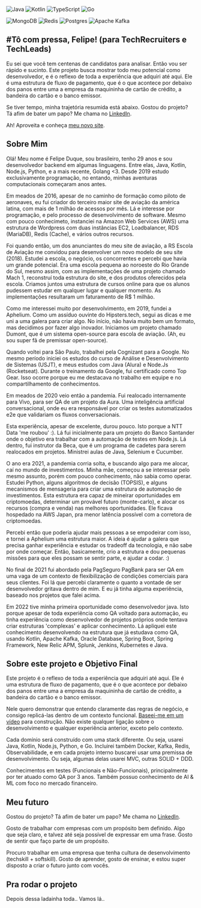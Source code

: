 
![Java](https://img.shields.io/badge/java-%23ED8B00.svg?style=for-the-badge&logo=java&logoColor=white)
![Kotlin](https://img.shields.io/badge/kotlin-%230095D5.svg?style=for-the-badge&logo=kotlin&logoColor=white)
![TypeScript](https://img.shields.io/badge/typescript-%23007ACC.svg?style=for-the-badge&logo=typescript&logoColor=white)
![Go](https://img.shields.io/badge/go-%2300ADD8.svg?style=for-the-badge&logo=go&logoColor=white)

![MongoDB](https://img.shields.io/badge/MongoDB-%234ea94b.svg?style=for-the-badge&logo=mongodb&logoColor=white)
![Redis](https://img.shields.io/badge/redis-%23DD0031.svg?style=for-the-badge&logo=redis&logoColor=white)
![Postgres](https://img.shields.io/badge/postgres-%23316192.svg?style=for-the-badge&logo=postgresql&logoColor=white)
![Apache Kafka](https://img.shields.io/badge/Apache%20Kafka-000?style=for-the-badge&logo=apachekafka)

## #Tô com pressa, Felipe! (para TechRecruiters e TechLeads)
Eu sei que você tem centenas de candidatos para analisar. Então vou ser rápido e sucinto. Este projeto busca mostrar todo meu potencial como desenvolvedor, e é o reflexo de toda a experiência que adquiri até aqui. Ele é uma estrutura de fluxo de pagamento, que é o que acontece por debaixo dos panos entre uma a empresa da maquininha de cartão de crédito, a bandeira do cartão e o banco emissor. 

Se tiver tempo, minha trajetória resumida está abaixo. Gostou do projeto? Tá afim de bater um papo? Me chama no [LinkedIn](https://www.linkedin.com/in/duquedotdev/). 

Ah! Aproveita e conheça [meu novo site](https://duque.dev).

## Sobre Mim

Olá! Meu nome é Felipe Duque, sou brasileiro, tenho 29 anos e sou desenvolvedor backend em algumas linguagens. Entre elas, Java, Kotlin, Node.js, Python, e a mais recente, Golang <3. Desde 2019 estudo exclusivamente programação, no entando, minhas aventuras computacionais começaram anos antes.

Em meados de 2016, apesar de no caminho de formação como piloto de aeronaves, eu fui criador do terceiro maior site de aviação da américa latina, com mais de 1 milhão de acessos por mês. Lá e interesse por programação, e pelo processo de desenvolvimento de software. Mesmo com pouco conhecimeto, instanciei na Amazon Web Services (AWS) uma estrutura de Wordpress com duas instâncias EC2, Loadbalancer, RDS (MariaDB), Redis (Cache), e vários outros recursos. 

Foi quando então, um dos anunciantes do meu site de aviação, a RS Escola de Aviação me convidou para desenvolver um novo modelo de seu site (2018). Estudei a escola, o negócio, os concorrentes e percebi que havia um grande potencial. Era uma escola pequena ao noroeste do Rio Grande do Sul, mesmo assim, com as implementações de uma projeto chamado Mach 1, reconstruí toda estrutura do site, e dos produtos oferecidos pela escola. Criamos juntos uma estrutura de cursos online para que os alunos pudessem estudar em qualquer lugar e qualquer momento. As implementações resultaram um faturamento de R$ 1 milhão.

Como me interessei muito por desenvolvimento, em 2019, fundei a Aphelium. Como um assíduo ouvinte do Hipsters.tech, segui as dicas e me uni a uma galera para criar algo. No início, não havia muito bem um formato, mas decidimos por fazer algo inovador. Iniciamos um projeto chamado Dumont, que é um sistema open-source para escola de aviação. (Ah, eu sou super fã de premissar open-source).

Quando voltei para São Paulo, trabalhei pela Cognizant para a Google. No mesmo período iniciei os estudos do curso de Análise e Desenvolvimento de Sistemas (USJT), e meus estudos com Java (Alura) e Node.Js (Rocketseat). Durante o treinamento da Google, fui certificado como Top Gear. Isso ocorre porque eu me destacava no trabalho em equipe e no compartilhamento de conhecimentos.

Em meados de 2020 veio então a pandemia. Fui realocado internamente para Vivo, para ser QA de um projeto da Aura. Uma inteligência artificial conversacional, onde eu era responsável por criar os testes automatizados e2e que validariam os fluxos conversacionais.

Esta experiência, apesar de excelente, durou pouco. Isto porque a NTT Data 'me roubou' :). Lá fui inicialmente para um projeto do Banco Santander onde o objetivo era trabalhar com a automação de testes em Node.js. Lá dentro, fui instrutor da Beca, que é um programa de cadetes para serem realocados em projetos. Ministrei aulas de Java, Selenium e Cucumber.

O ano era 2021, a pandemia corria solta, e buscando algo para me alocar, caí no mundo de investimentos. Minha mãe, começou a se interessar pelo mesmo assunto, porém com pouco conhecimento, não sabia como operar. Estudei Python, alguns algoritmos de decisão (TOPSIS), e alguns mecanismos de mensageria para criar uma estrutura de automação de investimentos. Esta estrutura era capaz de mineirar oportunidades em criptomoedas, determinar um provável futuro (monte-carlo), e alocar os recursos (compra e venda) nas melhores oportunidades. Ele ficava hospedado na AWS Japan, pra menor latência possível com a corretora de criptomoedas. 

Percebi então que poderia ajudar mais pessoas a se empodeirar com isso, e tornei a Aphelium uma estrutura maior. A ideia é ajudar a galera que precisa ganhar experiência e estudar os tradeoff da tecnologia, e não sabe por onde começar. Então, basicamente, crio a estrutura e dou pequenas missões para que eles possam se sentir parte, e ajudar a codar. :)

No final de 2021 fui abordado pela PagSeguro PagBank para ser QA em uma vaga de um contexto de flexibilização de condições comerciais para seus clientes. Foi lá que percebi claramente o quanto a vontade de ser desenvolvedor gritava dentro de mim. E eu já tinha alguma experiência, baseado nos projetos que falei acima. 

Em 2022 tive minha primeira oportunidade como desenvolvedor java. Isto porque apesar de toda experiência como QA voltado para automação, eu tinha experiência como desenvolvedor de projetos próprios onde tentava criar estruturas 'complexas' e aplicar conhecimento. Lá apliquei este conhecimento desenvolvendo na estrutura que já estudava como QA, usando Kotlin, Apache Kafka, Oracle Database, Spring Boot, Spring Framework, New Relic APM, Splunk, Jenkins, Kubernetes e Java.



## Sobre este projeto e Objetivo Final
Este projeto é o reflexo de toda a experiência que adquiri até aqui. Ele é uma estrutura de fluxo de pagamento, que é o que acontece por debaixo dos panos entre uma a empresa da maquininha de cartão de crédito, a bandeira do cartão e o banco emissor.

Nele quero demonstrar que entendo claramente das regras de negócio, e consigo replicá-las dentro de um contexto funcional. [Baseei-me em um vídeo](https://www.youtube.com/watch?v=YbhNGE2JRZg) para construção. Não existe qualquer ligação sobre o desenvolvimento e qualquer experiência anterior, exceto pelo contexto.

Cada domínio será construído com uma stack diferente. Ou seja, usarei Java, Kotlin, Node.js, Python, e Go. Incluirei também Docker, Kafka, Redis, Observabilidade, e em cada projeto interno buscarei usar uma premissa de desenvolvimento. Ou seja, algumas delas usarei MVC, outras SOLID + DDD.

Conhecimentos em testes (Funcionais e Não-Funcionais), principalmente por ter atuado como QA por 3 anos. Também possuo conhecimento de AI & ML com foco no mercado financeiro.


## Meu futuro

Gostou do projeto? Tá afim de bater um papo? Me chama no [LinkedIn](https://www.linkedin.com/in/duquedotdev/). 

Gosto de trabalhar com empresas com um propósito bem definido. Algo que seja claro, e talvez até seja possível de expressar em uma frase. Gosto de sentir que faço parte de um propósito. 

Procuro trabalhar em uma empresa que tenha cultura de desenvolvimento (techskill + softskill). Gosto de aprender, gosto de ensinar, e estou super disposto a criar o futuro junto com vocês.

## Pra rodar o projeto

Depois dessa ladainha toda.. Vamos lá..



